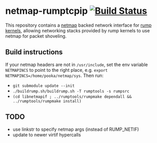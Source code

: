 netmap-rumptcpip [![Build Status](https://travis-ci.org/anttikantee/netmap-rumptcpip.png?branch=master)](https://travis-ci.org/anttikantee/netmap-rumptcpip)
================

This repository contains a [netmap](http://info.iet.unipi.it/~luigi/netmap/)
backed network interface for [rump
kernels](https://www.netbsd.org/docs/rump/), allowing networking stacks
provided by rump kernels to use netmap for packet shoveling.

Build instructions
------------------

If your netmap headers are not in `/usr/include`, set the env
variable `NETMAPINCS` to point to the right place, e.g.
`export NETMAPINCS=/home/pooka/netmap/sys`.  Then run:

* `git submodule update --init`
* `./buildrump.sh/buildrump.sh -T rumptools -s rumpsrc`
* `(cd libnetmapif ; ../rumptools/rumpmake dependall && ../rumptools/rumpmake install)`

TODO
----

* use linkstr to specify netmap args (instead of RUMP_NETIF)
* update to newer virtif hypercalls
